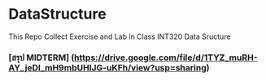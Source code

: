 # DataStructure
This Repo Collect Exercise and Lab in Class INT320 Data Sructure
### [สรุป MIDTERM] (https://drive.google.com/file/d/1TYZ_muRH-AY_jeDI_mH9mbUHIJG-uKFh/view?usp=sharing)


